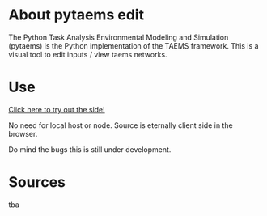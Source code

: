 # About pytaems edit
The Python Task Analysis Environmental Modeling and Simulation (pytaems) is the Python implementation of the TAEMS framework.
This is a visual tool to edit inputs / view taems networks.

# Use
[Click here to try out the side!](https://boardkeystown.github.io/pytaems_edit/src/)

No need for local host or node. Source is eternally client side in the browser. 

Do mind the bugs this is still under development.

# Sources
tba




